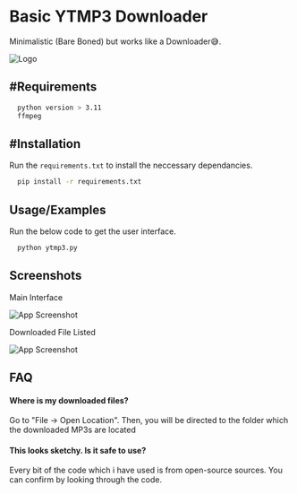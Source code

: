 
# Basic YTMP3 Downloader

Minimalistic (Bare Boned) but works like a Downloader😅.


![Logo](https://cdn.icon-icons.com/icons2/1508/PNG/72/allvideodownloader_104443.png)


## #Requirements


```bash
  python version > 3.11
  ffmpeg
```


## #Installation

Run the `requirements.txt` to install the neccessary dependancies.

```bash
  pip install -r requirements.txt
```
    
## Usage/Examples

Run the below code to get the user interface. 

```python
  python ytmp3.py

```


## Screenshots

Main Interface

![App Screenshot](https://i.ibb.co/pbvkF45/y2mp3-capture.png)

Downloaded File Listed

![App Screenshot](https://i.ibb.co/QDXkjb0/image.png)

## FAQ

#### Where is my downloaded files?

Go to "File -> Open Location". Then, you will be directed to the folder which the downloaded MP3s are located

#### This looks sketchy. Is it safe to use? 

Every bit of the code which i have used is from open-source sources. You can confirm by looking through the code.

